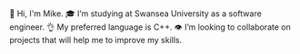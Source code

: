 👋 Hi, I'm Mike.
🎓 I’m studying at Swansea University as a software engineer.
👌 My preferred language is C++.
👁 I’m looking to collaborate on projects that will help me to improve my skills.
